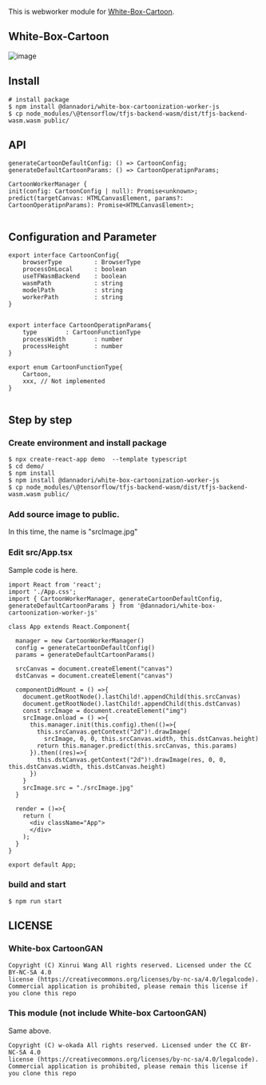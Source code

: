This is webworker module for [White-Box-Cartoon](https://github.com/SystemErrorWang/White-box-Cartoonization).

## White-Box-Cartoon
![image](https://user-images.githubusercontent.com/48346627/96987969-aab48b00-155e-11eb-8b81-cd0e522ac974.png)


## Install
```
# install package
$ npm install @dannadori/white-box-cartoonization-worker-js
$ cp node_modules/\@tensorflow/tfjs-backend-wasm/dist/tfjs-backend-wasm.wasm public/
```

## API

```
generateCartoonDefaultConfig: () => CartoonConfig;
generateDefaultCartoonParams: () => CartoonOperatipnParams;

CartoonWorkerManager {
init(config: CartoonConfig | null): Promise<unknown>;
predict(targetCanvas: HTMLCanvasElement, params?: CartoonOperatipnParams): Promise<HTMLCanvasElement>;


```

## Configuration and Parameter

```
export interface CartoonConfig{
    browserType         : BrowserType
    processOnLocal      : boolean
    useTFWasmBackend    : boolean
    wasmPath            : string
    modelPath           : string
    workerPath          : string
}


export interface CartoonOperatipnParams{
    type        : CartoonFunctionType
    processWidth        : number
    processHeight       : number
}

export enum CartoonFunctionType{
    Cartoon,
    xxx, // Not implemented
}


```

## Step by step
### Create environment and install package
```
$ npx create-react-app demo  --template typescript
$ cd demo/
$ npm install
$ npm install @dannadori/white-box-cartoonization-worker-js
$ cp node_modules/\@tensorflow/tfjs-backend-wasm/dist/tfjs-backend-wasm.wasm public/
```

### Add source image to public. 
In this time, the name is "srcImage.jpg"

### Edit src/App.tsx
Sample code is here.

```
import React from 'react';
import './App.css';
import { CartoonWorkerManager, generateCartoonDefaultConfig, generateDefaultCartoonParams } from '@dannadori/white-box-cartoonization-worker-js'

class App extends React.Component{
  
  manager = new CartoonWorkerManager()
  config = generateCartoonDefaultConfig()
  params = generateDefaultCartoonParams()

  srcCanvas = document.createElement("canvas")
  dstCanvas = document.createElement("canvas")

  componentDidMount = () =>{
    document.getRootNode().lastChild!.appendChild(this.srcCanvas)
    document.getRootNode().lastChild!.appendChild(this.dstCanvas)
    const srcImage = document.createElement("img")
    srcImage.onload = () =>{
      this.manager.init(this.config).then(()=>{
        this.srcCanvas.getContext("2d")!.drawImage(
          srcImage, 0, 0, this.srcCanvas.width, this.dstCanvas.height)
        return this.manager.predict(this.srcCanvas, this.params)
      }).then((res)=>{
        this.dstCanvas.getContext("2d")!.drawImage(res, 0, 0, this.dstCanvas.width, this.dstCanvas.height)
      })
    }
    srcImage.src = "./srcImage.jpg"
  }

  render = ()=>{
    return (
      <div className="App">
      </div>
    );
  }
}

export default App;

```

### build and start

```
$ npm run start
```


## LICENSE

### White-box CartoonGAN 
```
Copyright (C) Xinrui Wang All rights reserved. Licensed under the CC BY-NC-SA 4.0
license (https://creativecommons.org/licenses/by-nc-sa/4.0/legalcode).
Commercial application is prohibited, please remain this license if you clone this repo
```

### This module (not include White-box CartoonGAN)
Same above.
```
Copyright (C) w-okada All rights reserved. Licensed under the CC BY-NC-SA 4.0
license (https://creativecommons.org/licenses/by-nc-sa/4.0/legalcode).
Commercial application is prohibited, please remain this license if you clone this repo
```
